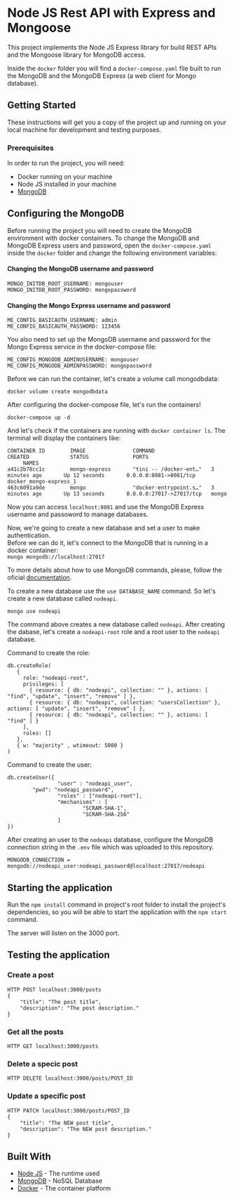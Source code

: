 # Node JS Rest API with Express and Mongoose

This project implements the Node JS Express library for build REST APIs and the Mongoose library for MongoDB access.

Inside the `docker` folder you will find a `docker-compose.yaml` file built to run the MongoDB and the MongoDB Express (a web client for Mongo database).

## Getting Started

These instructions will get you a copy of the project up and running on your local machine for development and testing purposes.

### Prerequisites

In order to run the project, you will need:

- Docker running on your machine
- Node JS installed in your machine
- [MongoDB](https://www.mongodb.com)

## Configuring the MongoDB

Before running the project you will need to create the MongoDB environment with docker containers.
To change the MongoDB and MongoDB Express users and password, open the `docker-compose.yaml` inside the `docker` folder and change the following environment variables:

#### Changing the MongoDB username and password

```
MONGO_INITDB_ROOT_USERNAME: mongouser
MONGO_INITDB_ROOT_PASSWORD: mongopassword
```

#### Changing the Mongo Express username and password

```
ME_CONFIG_BASICAUTH_USERNAME: admin
ME_CONFIG_BASICAUTH_PASSWORD: 123456
```

You also need to set up the MongoDB username and password for the Mongo Express service in the docker-compose file:

```
ME_CONFIG_MONGODB_ADMINUSERNAME: mongouser
ME_CONFIG_MONGODB_ADMINPASSWORD: mongopassword
```

Before we can run the container, let's create a volume call mongodbdata:

```
docker volume create mongodbdata
```

After configuring the docker-compose file, let's run the containers!

```
docker-compose up -d
```

And let's check if the containers are running with `docker container ls`. The terminal will display the containers like:

```
CONTAINER ID        IMAGE               COMMAND                  CREATED             STATUS              PORTS
     NAMES
a41c2b78cc1c        mongo-express       "tini -- /docker-ent…"   3 minutes ago       Up 12 seconds       0.0.0.0:8081->8081/tcp     docker_mongo-express_1
463c6091a9de        mongo               "docker-entrypoint.s…"   3 minutes ago       Up 13 seconds       0.0.0.0:27017->27017/tcp   mongo
```

Now you can access `localhost:8081` and use the MongoDB Express username and passoword to manage databases.

Now, we're going to create a new database and set a user to make authentication.  
Before we can do it, let's connect to the MongoDB that is running in a docker container:  
`mongo mongodb://localhost:27017`  

To more details about how to use MongoDB commands, please, follow the oficial [documentation](https://docs.mongodb.com/manual/mongo/).

To create a new database use the `use DATABASE_NAME` command. So let's create a new database called `nodeapi`.    

`mongo use nodeapi`

The command above creates a new database called `nodeapi`. After creating the dabase, let's create a `nodeapi-root` role and a root user to the `nodeapi` database.

Command to create the role:  
```
db.createRole(
   {
     role: "nodeapi-root",
     privileges: [
       { resource: { db: "nodeapi", collection: "" }, actions: [ "find", "update", "insert", "remove" ] },
       { resource: { db: "nodeapi", collection: "usersCollection" }, actions: [ "update", "insert", "remove" ] },
       { resource: { db: "nodeapi", collection: "" }, actions: [ "find" ] }
     ],
     roles: []
   },
   { w: "majority" , wtimeout: 5000 }
)
```

Command to create the user:  
```
db.createUser({
                "user" : "nodeapi_user",
		"pwd": "nodeapi_password",
                "roles" : ["nodeapi-root"],
                "mechanisms" : [
                        "SCRAM-SHA-1",
                        "SCRAM-SHA-256"
                ]
})
```

After creating an user to the `nodeapi` database, configure the MongoDB connection string in the `.env` file which was uploaded to this repository.  

`MONGODB_CONNECTION = mongodb://nodeapi_user:nodeapi_password@localhost:27017/nodeapi`

## Starting the application

Run the `npm install` command in project's root folder to install the project's dependencies, so you will be able to start the application with the `npm start` command.  

The server will listen on the 3000 port.

## Testing the application

### Create a post
```
HTTP POST localhost:3000/posts
{
	"title": "The post title",
	"description": "The post description."
}
```

### Get all the posts
```
HTTP GET localhost:3000/posts
```

### Delete a specic post
```
HTTP DELETE localhost:3000/posts/POST_ID
```

### Update a specific post
```
HTTP PATCH localhost:3000/posts/POST_ID
{
	"title": "The NEW post title",
	"description": "The NEW post description."
}
```


## Built With

* [Node JS](https://nodejs.org/en/) - The runtime used
* [MongoDB](https://www.mongodb.com) - NoSQL Database
* [Docker](https://www.docker.com/) - The container platform
